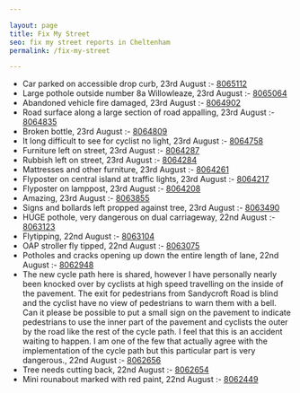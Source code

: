 ```yaml
---

layout: page
title: Fix My Street
seo: fix my street reports in Cheltenham
permalink: /fix-my-street

---
```


<!-- fix_marker starts -->

- Car parked on accessible drop curb, 23rd August :- [8065112](https://www.fixmystreet.com/report/8065112)
- Large pothole outside number 8a Willowleaze, 23rd August :- [8065064](https://www.fixmystreet.com/report/8065064)
- Abandoned vehicle fire damaged, 23rd August :- [8064902](https://www.fixmystreet.com/report/8064902)
- Road surface along a large section of road appalling, 23rd August :- [8064835](https://www.fixmystreet.com/report/8064835)
- Broken bottle, 23rd August :- [8064809](https://www.fixmystreet.com/report/8064809)
- It long difficult to see for cyclist no light, 23rd August :- [8064758](https://www.fixmystreet.com/report/8064758)
- Furniture left on street, 23rd August :- [8064287](https://www.fixmystreet.com/report/8064287)
- Rubbish left on street, 23rd August :- [8064284](https://www.fixmystreet.com/report/8064284)
- Mattresses and other furniture, 23rd August :- [8064261](https://www.fixmystreet.com/report/8064261)
- Flyposter on central island at traffic lights, 23rd August :- [8064217](https://www.fixmystreet.com/report/8064217)
- Flyposter on lamppost, 23rd August :- [8064208](https://www.fixmystreet.com/report/8064208)
- Amazing, 23rd August :- [8063855](https://www.fixmystreet.com/report/8063855)
- Signs and bollards left propped against tree, 23rd August :- [8063490](https://www.fixmystreet.com/report/8063490)
- HUGE pothole, very dangerous on dual carriageway, 22nd August :- [8063123](https://www.fixmystreet.com/report/8063123)
- Flytipping, 22nd August :- [8063104](https://www.fixmystreet.com/report/8063104)
- OAP stroller fly tipped, 22nd August :- [8063075](https://www.fixmystreet.com/report/8063075)
- Potholes and cracks opening up down the entire length of lane, 22nd August :- [8062948](https://www.fixmystreet.com/report/8062948)
- The new cycle path here is shared, however I have personally nearly been knocked over by cyclists at high speed travelling on the inside of the pavement. The exit for pedestrians from Sandycroft Road is blind and the cyclist have no view of pedestrians to warn them with a bell. Can it please be possible to put a small sign on the pavement to indicate pedestrians to use the inner part of the pavement and cyclists the outer by the road like the rest of the cycle path. I feel that this is an accident waiting to happen. I am one of the few that actually agree with the implementation of the cycle path but this particular part is very dangerous., 22nd August :- [8062656](https://www.fixmystreet.com/report/8062656)
- Tree needs cutting back, 22nd August :- [8062654](https://www.fixmystreet.com/report/8062654)
- Mini rounabout marked with red paint, 22nd August :- [8062449](https://www.fixmystreet.com/report/8062449)

<!-- fix_marker ends -->